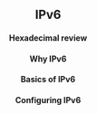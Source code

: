 <h2 align="center">IPv6</h2>


<h4 align="center">Hexadecimal review</h4>


<h4 align="center">Why IPv6</h4>


<h4 align="center">Basics of IPv6</h4>


<h4 align="center">Configuring IPv6</h4>

